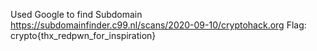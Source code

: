 Used Google to find Subdomain
https://subdomainfinder.c99.nl/scans/2020-09-10/cryptohack.org
Flag: crypto{thx_redpwn_for_inspiration}